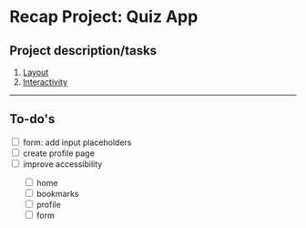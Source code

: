 # Recap Project: Quiz App

## Project description/tasks

1. [Layout](https://github.com/neuefische/bo-web-23-2/tree/main/sessions/recap-project-1/quiz-app)
2. [Interactivity](https://github.com/neuefische/web-exercises/blob/main/sessions/recap-project-2/quiz-app/README.md)

---

## To-do's

<li style="list-style: none"><input type="checkbox"> form: add input placeholders </input></li>
<li style="list-style: none"><input type="checkbox"> create profile page </input></li>
<li style="list-style: none"><input type="checkbox"> improve accessibility </input></li>
<ul>
    <li style="list-style: none"><input type="checkbox"> home </input></li>
    <li style="list-style: none"><input type="checkbox"> bookmarks </input></li>
    <li style="list-style: none"><input type="checkbox"> profile </input></li>
    <li style="list-style: none"><input type="checkbox"> form </input></li>
</ul>
